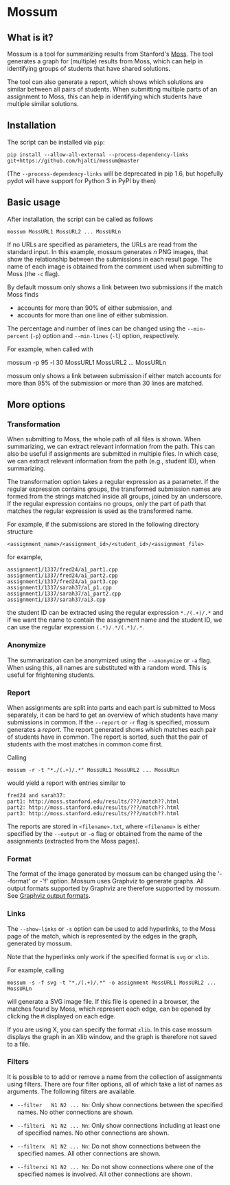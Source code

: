 Mossum
======

What is it?
-----------

Mossum is a tool for summarizing results from Stanford's
[Moss](http://theory.stanford.edu/~aiken/moss/). The tool generates a graph for
(multiple) results from Moss, which can help in identifying groups of students
that have shared solutions.

The tool can also generate a report, which shows which solutions are similar
between all pairs of students. When submitting multiple parts of an assignment
to Moss, this can help in identifying which students have multiple similar
solutions.


Installation
------------

The script can be installed via `pip`:

```
pip install --allow-all-external --process-dependency-links git+https://github.com/hjalti/mossum@master
```

(The `--process-dependency-links` will be deprecated in pip 1.6, but hopefully
pydot will have support for Python 3 in PyPI by then)

Basic usage
-----------

After installation, the script can be called as follows

```
mossum MossURL1 MossURL2 ... MossURLn
```

If no URLs are specified as parameters, the URLs are read from the
standard input. In this example, mossum generates *n* PNG images, that
show the relationship between the submissions in each result page. The name of
each image is obtained from the comment used when submitting to Moss (the `-c`
flag).

By default mossum only shows a link between two submissions if the match Moss
finds
* accounts for more than 90% of either submission, and
* accounts for more than one line of either submission.

The percentage and number of lines can be changed using the `--min-percent`
(`-p`) option and `--min-lines` (`-l`) option, respectively.

For example, when called with

mossum -p 95 -l 30 MossURL1 MossURL2 ... MossURLn

mossum only shows a link between submission if either match accounts for more
than 95% of the submission or more than 30 lines are matched.

More options
------------

### Transformation

When submitting to Moss, the whole path of all files is shown. When
summarizing, we can extract relevant information from the path. This can also
be useful if assignments are submitted in multiple files. In which case, we can
extract relevant information from the path (e.g., student ID), when
summarizing.

The transformation option takes a regular expression as a parameter. If the
regular expression contains groups, the transformed submission names are formed
from the strings matched inside all groups, joined by an underscore. If the
regular expression contains no groups, only the part of path that matches the
regular expression is used as the transformed name.

For example, if the submissions are stored in the following directory structure

```
<assignment_name>/<assignment_id>/<student_id>/<assignment_file>
```

for example,

```
assignment1/1337/fred24/a1_part1.cpp
assignment1/1337/fred24/a1_part2.cpp
assignment1/1337/fred24/a1_part3.cpp
assignment1/1337/sarah37/a1_p1.cpp
assignment1/1337/sarah37/a1_part2.cpp
assignment1/1337/sarah37/a13.cpp
```

the student ID can be extracted using the regular expression `*./(.+)/.*` and
if we want the name to contain the assignment name and the student ID, we can
use the regular expression `(.*)/.*/(.*)/.*`.

### Anonymize

The summarization can be anonymized using the `--anonymize` or `-a` flag. When
using this, all names are substituted with a random word. This is useful for
frightening students.

### Report

When assignments are split into parts and each part is submitted to Moss
separately, it can be hard to get an overview of which students have many
submissions in common. If the `--report` or `-r` flag is specified, mossum
generates a *report*. The report generated shows which matches each pair of
students have in common. The report is sorted, such that the pair of students
with the most matches in common come first.

Calling

```
mossum -r -t "*./(.+)/.*" MossURL1 MossURL2 ... MossURLn
```

would yield a report with entries similar to

```
fred24 and sarah37:
part1: http://moss.stanford.edu/results/???/match??.html
part2: http://moss.stanford.edu/results/???/match??.html
part3: http://moss.stanford.edu/results/???/match??.html
```

The reports are stored in `<filename>.txt`, where `<filename>` is either
specified by the `--output` or `-o` flag or obtained from the name of the
assignments (extracted from the Moss pages).

### Format

The format of the image generated by mossum can be changed using the '--format'
or -'f' option. Mossum uses Graphviz to generate graphs. All output formats
supported by Graphviz are therefore supported by mossum. See [Graphviz output
formats](http://www.graphviz.org/doc/info/output.html).


### Links

The `--show-links` or `-s` option can be used to add hyperlinks, to the Moss
page of the match, which is represented by the edges in the graph, generated by
mossum.

Note that the hyperlinks only work if the specified format is `svg` or `xlib`.

For example, calling

```
mossum -s -f svg -t "*./(.+)/.*" -o assignment MossURL1 MossURL2 ... MossURLn
```

will generate a SVG image file. If this file is opened in a browser, the
matches found by Moss, which represent each edge, can be opened by clicking the
`M` displayed on each edge.

If you are using X, you can specify the format `xlib`. In this case mossum
displays the graph in an Xlib window, and the graph is therefore not saved to
a file.

### Filters

It is possible to to add or remove a name from the collection of assignments
using filters. There are four filter options, all of which take a list of names
as arguments. The following filters are available.

* `--filter   N1 N2 ... Nn`: Only show connections between the specified names.
No other connections are shown.

* `--filteri  N1 N2 ... Nn`: Only show connections including at least one of
specified names. No other connections are shown.

* `--filterx  N1 N2 ... Nn`: Do not show connections between the specified
names. All other connections are shown.

* `--filterxi N1 N2 ... Nn`: Do not show connections where one of the specified
names is involved. All other connections are shown.
